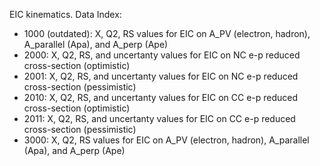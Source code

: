EIC kinematics.  Data Index:
- 1000 (outdated): X, Q2, RS values for EIC on A_PV (electron, hadron), A_parallel (Apa), and A_perp (Ape)
- 2000: X, Q2, RS, and uncertanty values for EIC on NC e-p reduced cross-section (optimistic)
- 2001: X, Q2, RS, and uncertanty values for EIC on NC e-p reduced cross-section (pessimistic)
- 2010: X, Q2, RS, and uncertanty values for EIC on CC e-p reduced cross-section (optimistic)
- 2011: X, Q2, RS, and uncertanty values for EIC on CC e-p reduced cross-section (pessimistic)
- 3000: X, Q2, RS values for EIC on A_PV (electron, hadron), A_parallel (Apa), and A_perp (Ape)



